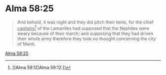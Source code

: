 # Alma 58:25

> And behold, it was night and they did pitch their tents, for the chief <u>captains</u>[^a] of the Lamanites had supposed that the Nephites were weary because of their march; and supposing that they had driven their whole army therefore they took no thought concerning the city of Manti.

[Alma 58:25](https://www.churchofjesuschrist.org/study/scriptures/bofm/alma/58?lang=eng&id=p25#p25)


[^a]: [[Alma 59.12|Alma 59:12.]]
